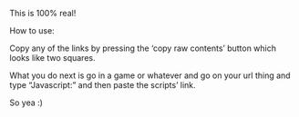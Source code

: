 This is 100% real! 

How to use:

Copy any of the links by pressing the ‘copy raw contents’ button which looks like two squares. 

What you do next is go in a game or whatever and go on your url thing and type “Javascript:” and then paste the scripts’ link.

So yea :)
